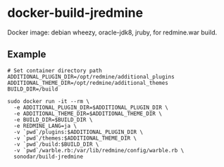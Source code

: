 # docker-build-jredmine

Docker image: debian wheezy, oracle-jdk8, jruby, for redmine.war build.

## Example

```shell
# Set container directory path
ADDITIONAL_PLUGIN_DIR=/opt/redmine/additional_plugins
ADDITIONAL_THEME_DIR=/opt/redmine/additional_themes
BUILD_DIR=/build

sudo docker run -it --rm \
  -e ADDITIONAL_PLUGIN_DIR=$ADDITIONAL_PLUGIN_DIR \
  -e ADDITIONAL_THEME_DIR=$ADDITIONAL_THEME_DIR \
  -e BUILD_DIR=$BUILD_DIR \
  -e REDMINE_LANG=ja \
  -v `pwd`/plugins:$ADDITIONAL_PLUGIN_DIR \
  -v `pwd`/themes:$ADDITIONAL_THEME_DIR \
  -v `pwd`/build:$BUILD_DIR \
  -v `pwd`/warble.rb:/var/lib/redmine/config/warble.rb \
  sonodar/build-jredmine
```

